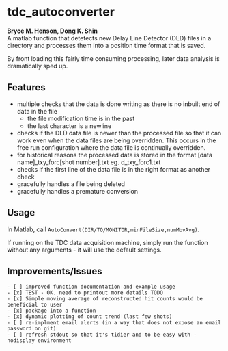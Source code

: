 # tdc_autoconverter
**Bryce M. Henson, Dong K. Shin**  
A matlab function that detetects new Delay Line Detector (DLD) files in a directory and processes them into a position time format that is saved.  

By front loading this fairly time consuming processing, later data analysis is dramatically sped up.


## Features
- multiple checks that the data is done writing as there is no inbuilt end of data in the file
  -  the file modification time is in the past
  -  the last character is a newline
- checks if the DLD data file is newer than the processed file so that it can work even when the data files are being overridden. This occurs in the free run configuration where the data file is continually overridden. 
- for historical reasons the processed data is stored in the format [data name]_txy_forc[shot number].txt  eg. d_txy_forc1.txt
- checks if the first line of the data file is in the right format as another check
- gracefully handles a file being deleted
- gracefully handles a premature conversion

## Usage
In Matlab, call ````AutoConvert(DIR/TO/MONITOR,minFileSize,numMovAvg)````.

If running on the TDC data acquisition machine, simply run the function without any arguments - it will use the default settings. 
 
## Improvements/Issues
    - [ ] improved function documentation and example usage
    - [x] TEST - OK. need to printout more details TODO
    - [x] Simple moving average of reconstructed hit counts would be beneficial to user 
    - [x] package into a function
    - [x] dynamic plotting of count trend (last few shots)
    - [ ] re-implment email alerts (in a way that does not expose an email password on git)
    - [ ] refresh stdout so that it's tidier and to be easy with -nodisplay environment
